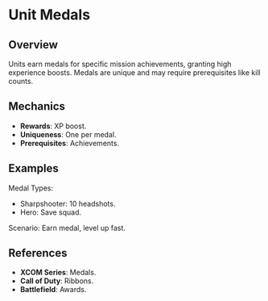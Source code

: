 # Unit Medals

## Overview
Units earn medals for specific mission achievements, granting high experience boosts. Medals are unique and may require prerequisites like kill counts.

## Mechanics
- **Rewards**: XP boost.
- **Uniqueness**: One per medal.
- **Prerequisites**: Achievements.

## Examples

Medal Types:
- Sharpshooter: 10 headshots.
- Hero: Save squad.

Scenario: Earn medal, level up fast.

## References
- **XCOM Series**: Medals.
- **Call of Duty**: Ribbons.
- **Battlefield**: Awards.